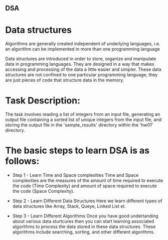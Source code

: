 ## DSA
# Data structures
Algorithms are generally created independent of underlying languages, i.e. an algorithm can be implemented in more than one programming language

Data structures are introduced in order to store, organize and manipulate data in programming languages. They are designed in a way that makes accessing and processing of the data a little easier and simpler. These data structures are not confined to one particular programming language; they are just pieces of code that structure data in the memory.

# Task Description:
The task involves reading a list of integers from an input file, generating an output file containing a sorted list of unique integers from the input file, and storing the output file in the 'sample_results' directory within the 'hw01' directory.

# The basic steps to learn DSA is as follows:

* Step 1 - Learn Time and Space complexities
Time and Space complexities are the measures of the amount of time required to execute the code (Time Complexity) and amount of space required to execute the code (Space Complexity).

* Step 2 - Learn Different Data Structures
Here we learn different types of data structures like Array, Stack, Queye, Linked List et.

* Step 3 - Learn Different Algorithms
Once you have good undertanding about various data sturtcures then you can start learning associated algorithms to process the data stored in these data structures. These algorithms include searching, sorting, and other different algorithms.
